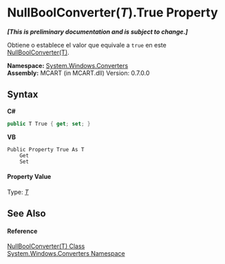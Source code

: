# NullBoolConverter(*T*).True Property 
 _**\[This is preliminary documentation and is subject to change.\]**_

Obtiene o establece el valor que equivale a `true` en este <a href="976554e1-510e-962b-2a5a-c0ee75be9766">NullBoolConverter(T)</a>.

**Namespace:**&nbsp;<a href="209509be-498c-78bd-c9c1-8c3bc31f7d1f">System.Windows.Converters</a><br />**Assembly:**&nbsp;MCART (in MCART.dll) Version: 0.7.0.0

## Syntax

**C#**<br />
``` C#
public T True { get; set; }
```

**VB**<br />
``` VB
Public Property True As T
	Get
	Set
```


#### Property Value
Type: <a href="976554e1-510e-962b-2a5a-c0ee75be9766">*T*</a>

## See Also


#### Reference
<a href="976554e1-510e-962b-2a5a-c0ee75be9766">NullBoolConverter(T) Class</a><br /><a href="209509be-498c-78bd-c9c1-8c3bc31f7d1f">System.Windows.Converters Namespace</a><br />